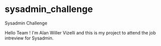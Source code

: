 # sysadmin_challenge
Sysadmin Challenge 

Hello Team !
I'm Alan Willer Vizelli and this is my project to attend the job intreview for Sysadmin.

